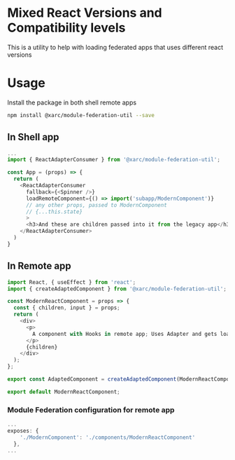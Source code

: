 # Mixed React Versions and Compatibility levels
This is a utility to help with loading federated apps that uses different react versions

# Usage

Install the package in both shell remote apps
````bash
npm install @xarc/module-federation-util --save
````

## In Shell app
```javascript
...
import { ReactAdapterConsumer } from '@xarc/module-federation-util';

const App = (props) => {
  return (
    <ReactAdapterConsumer 
      fallback={<Spinner />}
      loadRemoteComponent={() => import('subapp/ModernComponent')}
      // any other props, passed to ModernComponent
      // {...this.state}
      >
      <h3>And these are children passed into it from the legacy app</h3>
    </ReactAdapterConsumer>
  )
}
````

## In Remote app

````javascript
import React, { useEffect } from 'react';
import { createAdaptedComponent } from '@xarc/module-federation-util';

const ModernReactComponent = props => {
  const { children, input } = props;
  return (
    <div>
      <p>
        A component with Hooks in remote app; Uses Adapter and gets loaded in shell even though host uses older react version.
      </p>
      {children}
    </div>
  );
};

export const AdaptedComponent = createAdaptedComponent(ModernReactComponent);

export default ModernReactComponent;

````

### Module Federation configuration for remote app 

````javascript
...
exposes: {
    './ModernComponent': './components/ModernReactComponent'
  },
...
````
